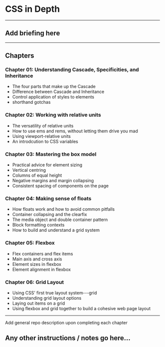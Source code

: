 # CSS in Depth
---

## Add briefing here
---

## Chapters
### **Chapter 01:** Understanding Cascade, Specificities, and Inheritance
  * The four parts that make up the Cascade
  * Difference between Cascade and Inheritance
  * Control application of styles to elements
  * shorthand gotchas

### **Chapter 02:** Working with relative units
  * The versatility of relative units
  * How to use ems and rems, without letting them drive you mad
  * Using viewport-relative units
  * An introdcution to CSS variables

### **Chapter 03:** Mastering the box model
  * Practical advice for element sizing
  * Vertical centring
  * Columns of equal height
  * Negative margins and margin collapsing
  * Consistent spacing of components on the page

### **Chapter 04:** Making sense of floats
  * How floats work and how to avoid common pitfalls
  * Container collapsing and the clearfix
  * The media object and double container pattern
  * Block formatting contexts
  * How to build and understand a grid system

### **Chapter 05:** Flexbox
  * Flex containers and flex items
  * Main axis and cross axis
  * Element sizes in flexbox
  * Element alignment in flexbox

### **Chapter 06:** Grid Layout
  * Using CSS' first true layout system---grid
  * Understanding grid layout options
  * Laying out items on a grid
  * Using flexbox and grid together to build a cohesive web page layout
---
Add general repo description upon completing each chapter

## Any other instructions / notes go here...

